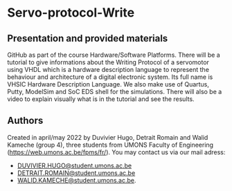 # Servo-protocol-Write
## Presentation and provided materials
GitHub as part of the course Hardware/Software Platforms.
There will be a tutorial to give informations about the Writing Protocol of a servomotor using VHDL which is a hardware description language to represent the behaviour and architecture of a digital electronic system. Its full name is VHSIC Hardware Description Language.
We also make use of Quartus, Putty, ModelSim and SoC EDS shell for the simulations.
There will also be a video to explain visually what is in the tutorial and see the results.
## Authors
Created in april/may 2022 by Duvivier Hugo, Detrait Romain and Walid Kameche (group 4), three students from UMONS Faculty of Engineering (https://web.umons.ac.be/fpms/fr/).
You may contact us via our mail adress: 
- DUVIVIER.HUGO@student.umons.ac.be
- DETRAIT.ROMAIN@student.umons.ac.be 
- WALID.KAMECHE@student.umons.ac.be.


